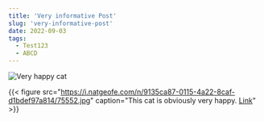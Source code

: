 ```yaml
---
title: 'Very informative Post'
slug: 'very-informative-post'
date: 2022-09-03
tags:
  - Test123
  - ABCD
---
```


![Very happy cat](https://i.natgeofe.com/n/9135ca87-0115-4a22-8caf-d1bdef97a814/75552.jpg)

{{< figure src="https://i.natgeofe.com/n/9135ca87-0115-4a22-8caf-d1bdef97a814/75552.jpg" caption="This cat is obviously very happy. [Link](www.google.com)" >}}
